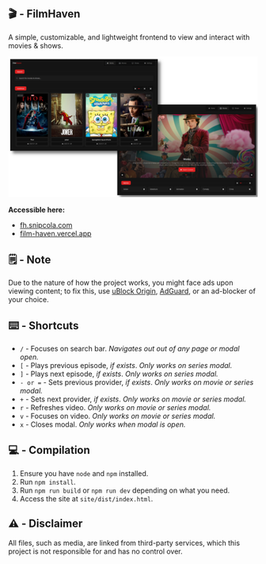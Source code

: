 ## 🎬 - FilmHaven

A simple, customizable, and lightweight frontend to view and interact with movies & shows.

<div align="center">
<img src="./assets/showcase.png" width="600"/>
</div>

**Accessible here:**

- <a target="\_blank" href="https://fh.snipcola.com">fh.snipcola.com</a>
- <a target="\_blank" href="https://film-haven.vercel.app">film-haven.vercel.app</a>

## 🗒️ - Note

Due to the nature of how the project works, you might face ads upon viewing content; to fix this, use [uBlock Origin](https://ublockorigin.com), [AdGuard](http://adguard.com), or an ad-blocker of your choice.

## ⌨️ - Shortcuts

- `/` - Focuses on search bar. _Navigates out out of any page or modal open._
- `[` - Plays previous episode, _if exists_. _Only works on series modal._
- `]` - Plays next episode, _if exists_. _Only works on series modal._
- `- or =` - Sets previous provider, _if exists_. _Only works on movie or series modal._
- `+` - Sets next provider, _if exists_. _Only works on movie or series modal._
- `r` - Refreshes video. _Only works on movie or series modal._
- `v` - Focuses on video. _Only works on movie or series modal._
- `x` - Closes modal. _Only works when modal is open._

## 💻 - Compilation

1. Ensure you have `node` and `npm` installed.
2. Run `npm install`.
3. Run `npm run build` or `npm run dev` depending on what you need.
4. Access the site at `site/dist/index.html`.

## ⚠️ - Disclaimer

All files, such as media, are linked from third-party services, which this project is not responsible for and has no control over.
